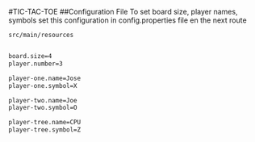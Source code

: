 #TIC-TAC-TOE
##Configuration File
To set board size, player names, symbols set this configuration in config.properties file en the next route

`src/main/resources`

```bash

board.size=4
player.number=3

player-one.name=Jose
player-one.symbol=X

player-two.name=Joe
player-two.symbol=O

player-tree.name=CPU
player-tree.symbol=Z

```

